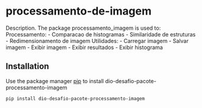 # processamento-de-imagem

Description. 
The package processamento_imagem is used to:
	Processamento:
		- Comparacao de histogramas
		- Similaridade de estruturas
		- Redimensionamento de imagem
	Utilidades:
		- Carregar imagem
		- Salvar imagem
		- Exibir imagem
		- Exibir resultados
		- Exibir histograma

## Installation

Use the package manager [pip](https://pip.pypa.io/en/stable/) to install dio-desafio-pacote-processamento-imagem

```bash
pip install dio-desafio-pacote-processamento-imagem
```
